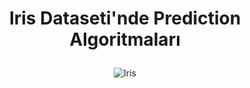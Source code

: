 # <p align="center">Iris Dataseti'nde Prediction Algoritmaları</p>

<div align="center">

![Iris][iris]




[iris]: art/art/Iris-ve-Algoritmalar.png
